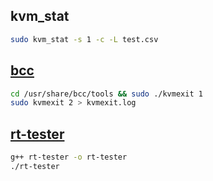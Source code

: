 ## kvm_stat
```bash
sudo kvm_stat -s 1 -c -L test.csv
```

## [bcc](https://github.com/iovisor/bcc.git)
```bash
cd /usr/share/bcc/tools && sudo ./kvmexit 1
sudo kvmexit 2 > kvmexit.log
```

## [rt-tester](https://github.com/AgileDevArt/rt-tester)
```bash
g++ rt-tester -o rt-tester 
./rt-tester
```